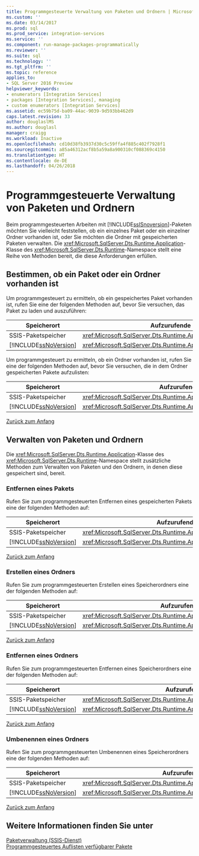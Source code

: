 ```yaml
---
title: Programmgesteuerte Verwaltung von Paketen und Ordnern | Microsoft-Dokumentation
ms.custom: ''
ms.date: 03/14/2017
ms.prod: sql
ms.prod_service: integration-services
ms.service: ''
ms.component: run-manage-packages-programmatically
ms.reviewer: ''
ms.suite: sql
ms.technology: ''
ms.tgt_pltfrm: ''
ms.topic: reference
applies_to:
- SQL Server 2016 Preview
helpviewer_keywords:
- enumerators [Integration Services]
- packages [Integration Services], managing
- custom enumerators [Integration Services]
ms.assetid: ec59b75d-ba09-44ac-9039-9d593bb462d9
caps.latest.revision: 33
author: douglaslMS
ms.author: douglasl
manager: craigg
ms.workload: Inactive
ms.openlocfilehash: cd10d38fb3937d30c5c59ffa4f885c402f7928f1
ms.sourcegitcommit: a85a46312acf8b5a59a8a900310cf088369c4150
ms.translationtype: HT
ms.contentlocale: de-DE
ms.lasthandoff: 04/26/2018
---
```

# <a name="managing-packages-and-folders-programmatically"></a>Programmgesteuerte Verwaltung von Paketen und Ordnern
<a name="top"></a> Beim programmgesteuerten Arbeiten mit [!INCLUDE[ssISnoversion](../../includes/ssisnoversion-md.md)]-Paketen möchten Sie vielleicht feststellen, ob ein einzelnes Paket oder ein einzelner Ordner vorhanden ist, oder Sie möchten die Ordner mit gespeicherten Paketen verwalten. Die <xref:Microsoft.SqlServer.Dts.Runtime.Application>-Klasse des <xref:Microsoft.SqlServer.Dts.Runtime>-Namespace stellt eine Reihe von Methoden bereit, die diese Anforderungen erfüllen.    
    
##  <a name="exists"></a> Bestimmen, ob ein Paket oder ein Ordner vorhanden ist    
 Um programmgesteuert zu ermitteln, ob ein gespeichertes Paket vorhanden ist, rufen Sie eine der folgenden Methoden auf, bevor Sie versuchen, das Paket zu laden und auszuführen:    
    
|Speicherort|Aufzurufende Methode|    
|----------------------|--------------------|    
|SSIS-Paketspeicher|<xref:Microsoft.SqlServer.Dts.Runtime.Application.ExistsOnDtsServer%2A>|    
|[!INCLUDE[ssNoVersion](../../includes/ssnoversion-md.md)]|<xref:Microsoft.SqlServer.Dts.Runtime.Application.ExistsOnSqlServer%2A>|    
    
 Um programmgesteuert zu ermitteln, ob ein Ordner vorhanden ist, rufen Sie eine der folgenden Methoden auf, bevor Sie versuchen, die in dem Ordner gespeicherten Pakete aufzulisten:    
    
|Speicherort|Aufzurufende Methode|    
|----------------------|--------------------|    
|SSIS-Paketspeicher|<xref:Microsoft.SqlServer.Dts.Runtime.Application.FolderExistsOnDtsServer%2A>|    
|[!INCLUDE[ssNoVersion](../../includes/ssnoversion-md.md)]|<xref:Microsoft.SqlServer.Dts.Runtime.Application.FolderExistsOnSqlServer%2A>|    
    
 [Zurück zum Anfang](#top)    
    
##  <a name="managing"></a> Verwalten von Paketen und Ordnern    
 Die <xref:Microsoft.SqlServer.Dts.Runtime.Application>-Klasse des <xref:Microsoft.SqlServer.Dts.Runtime>-Namespace stellt zusätzliche Methoden zum Verwalten von Paketen und den Ordnern, in denen diese gespeichert sind, bereit.    
    
###  <a name="managing_rempkg"></a> Entfernen eines Pakets    
 Rufen Sie zum programmgesteuerten Entfernen eines gespeicherten Pakets eine der folgenden Methoden auf:    
    
|Speicherort|Aufzurufende Methode|    
|----------------------|--------------------|    
|SSIS-Paketspeicher|<xref:Microsoft.SqlServer.Dts.Runtime.Application.RemoveFromDtsServer%2A>|    
|[!INCLUDE[ssNoVersion](../../includes/ssnoversion-md.md)]|<xref:Microsoft.SqlServer.Dts.Runtime.Application.RemoveFromSqlServer%2A>|    
    
 [Zurück zum Anfang](#top)    
    
###  <a name="managing_create"></a> Erstellen eines Ordners    
 Rufen Sie zum programmgesteuerten Erstellen eines Speicherordners eine der folgenden Methoden auf:    
    
|Speicherort|Aufzurufende Methode|    
|----------------------|--------------------|    
|SSIS-Paketspeicher|<xref:Microsoft.SqlServer.Dts.Runtime.Application.CreateFolderOnDtsServer%2A>|    
|[!INCLUDE[ssNoVersion](../../includes/ssnoversion-md.md)]|<xref:Microsoft.SqlServer.Dts.Runtime.Application.CreateFolderOnSqlServer%2A>|    
    
 [Zurück zum Anfang](#top)    
    
###  <a name="managing_remfldr"></a> Entfernen eines Ordners    
 Rufen Sie zum programmgesteuerten Entfernen eines Speicherordners eine der folgenden Methoden auf:    
    
|Speicherort|Aufzurufende Methode|    
|----------------------|--------------------|    
|SSIS-Paketspeicher|<xref:Microsoft.SqlServer.Dts.Runtime.Application.RemoveFolderFromDtsServer%2A>|    
|[!INCLUDE[ssNoVersion](../../includes/ssnoversion-md.md)]|<xref:Microsoft.SqlServer.Dts.Runtime.Application.RemoveFolderFromSqlServer%2A>|    
    
 [Zurück zum Anfang](#top)    
    
###  <a name="managing_rename"></a> Umbenennen eines Ordners    
 Rufen Sie zum programmgesteuerten Umbenennen eines Speicherordners eine der folgenden Methoden auf:    
    
|Speicherort|Aufzurufende Methode|    
|----------------------|--------------------|    
|SSIS-Paketspeicher|<xref:Microsoft.SqlServer.Dts.Runtime.Application.RenameFolderOnDtsServer%2A>|    
|[!INCLUDE[ssNoVersion](../../includes/ssnoversion-md.md)]|<xref:Microsoft.SqlServer.Dts.Runtime.Application.RenameFolderOnSqlServer%2A>|    
    
 [Zurück zum Anfang](#top)    
    
## <a name="see-also"></a>Weitere Informationen finden Sie unter    
 [Paketverwaltung &#40;SSIS-Dienst&#41;](../../integration-services/service/package-management-ssis-service.md)     
 [Programmgesteuertes Auflisten verfügbarer Pakete](../../integration-services/run-manage-packages-programmatically/enumerating-available-packages-programmatically.md)    
    
  
